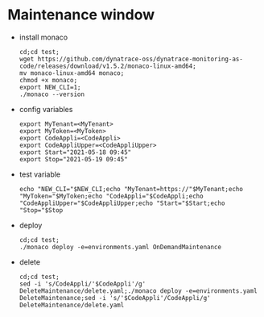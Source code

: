 # Maintenance window

- install monaco

      cd;cd test;
      wget https://github.com/dynatrace-oss/dynatrace-monitoring-as-code/releases/download/v1.5.2/monaco-linux-amd64;
      mv monaco-linux-amd64 monaco;
      chmod +x monaco;
      export NEW_CLI=1;
      ./monaco --version


- config variables
      
      export MyTenant=<MyTenant>
      export MyToken=<MyToken>
      export CodeAppli=<CodeAppli>
      export CodeAppliUpper=<CodeAppliUpper>
      export Start="2021-05-18 09:45"
      export Stop="2021-05-19 09:45"
      
- test variable

      echo "NEW_CLI="$NEW_CLI;echo "MyTenant=https://"$MyTenant;echo "MyToken="$MyToken;echo "CodeAppli="$CodeAppli;echo "CodeAppliUpper="$CodeAppliUpper;echo "Start="$Start;echo "Stop="$Stop
     
- deploy
 
      cd;cd test; 
      ./monaco deploy -e=environments.yaml OnDemandMaintenance

- delete

      cd;cd test;
      sed -i 's/CodeAppli/'$CodeAppli'/g' DeleteMaintenance/delete.yaml;./monaco deploy -e=environments.yaml DeleteMaintenance;sed -i 's/'$CodeAppli'/CodeAppli/g' DeleteMaintenance/delete.yaml
